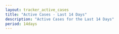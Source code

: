 ```yaml
---
layout: tracker_active_cases
title: "Active Cases - Last 14 Days"
description: "Active Cases for the Last 14 Days"
period: 14days
---
```

